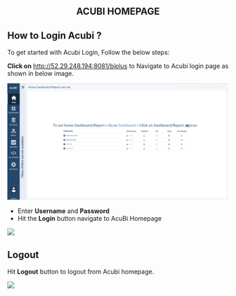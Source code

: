 



<center><h2>ACUBI HOMEPAGE</h1></center>

## How to Login Acubi ?

To get started with Acubi Login, Follow the below steps:

**Click on**  http://52.29.248.194:8081/biplus  to Navigate to Acubi login page as shown in below image.

![enter image description here](https://raw.githubusercontent.com/sv18042016/fp1/bb5d4c9f6814109a9645827e267e716c0d044c2a/images/New_version5/Homepage_v5.png)

-  Enter  **Username** and **Password**
- Hit the  **Login** button navigate to AcuBi  Homepage

![
](https://raw.githubusercontent.com/sv18042016/fp1/master/images/New_version5/Homepage_v5.png)

## Logout

Hit **Logout** button to logout from Acubi homepage.

![
](https://raw.githubusercontent.com/sv18042016/fp1/master/images/New_version5/UD_Logout.png)

<!--stackedit_data:
eyJoaXN0b3J5IjpbLTEyNTUwODY0NzYsMTc4NTM2NDM1LDE3Mz
I2Njk2OTUsLTQ0MzAxNjY0MiwyNzMxNzE2NzcsNDM1ODg5OTk3
LDEwOTczMTkxOTcsLTkxODQ3Mzk5NSwtMjAwNTE2NzExNSwyNz
g2MjA3ODMsLTExODQ4NDk3NzZdfQ==
-->
